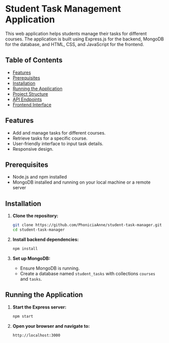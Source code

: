 # Student Task Management Application

This web application helps students manage their tasks for different courses. The application is built using Express.js for the backend, MongoDB for the database, and HTML, CSS, and JavaScript for the frontend.

## Table of Contents
- [Features](#features)
- [Prerequisites](#prerequisites)
- [Installation](#installation)
- [Running the Application](#running-the-application)
- [Project Structure](#project-structure)
- [API Endpoints](#api-endpoints)
- [Frontend Interface](#frontend-interface)


## Features
- Add and manage tasks for different courses.
- Retrieve tasks for a specific course.
- User-friendly interface to input task details.
- Responsive design.

## Prerequisites
- Node.js and npm installed
- MongoDB installed and running on your local machine or a remote server

## Installation

1. **Clone the repository:**
    ```sh
    git clone https://github.com/PhoniciaAnne/student-task-manager.git
    cd student-task-manager
    ```

2. **Install backend dependencies:**
    ```sh
    npm install
    ```

3. **Set up MongoDB:**
    - Ensure MongoDB is running.
    - Create a database named `student_tasks` with collections `courses` and `tasks`.

## Running the Application

1. **Start the Express server:**
    ```sh
    npm start
    ```

2. **Open your browser and navigate to:**
    ```
    http://localhost:3000
    ```



